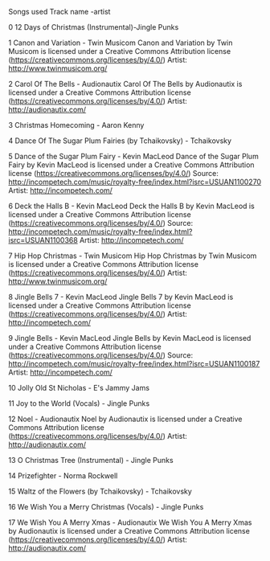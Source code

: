 Songs used 
Track name -artist

0 12 Days of Christmas (Instrumental)-Jingle Punks

1 Canon and Variation - Twin Musicom
Canon and Variation by Twin Musicom is licensed under a Creative Commons Attribution license (https://creativecommons.org/licenses/by/4.0/)
Artist: http://www.twinmusicom.org/ 

2 Carol Of The Bells - Audionautix
Carol Of The Bells by Audionautix is licensed under a Creative Commons Attribution license (https://creativecommons.org/licenses/by/4.0/)
Artist: http://audionautix.com/ 

3  Christmas Homecoming - Aaron Kenny

4 Dance Of The Sugar Plum Fairies (by Tchaikovsky) - Tchaikovsky

5 Dance of the Sugar Plum Fairy - Kevin MacLeod
Dance of the Sugar Plum Fairy by Kevin MacLeod is licensed under a Creative Commons Attribution license (https://creativecommons.org/licenses/by/4.0/)
Source: http://incompetech.com/music/royalty-free/index.html?isrc=USUAN1100270
Artist: http://incompetech.com/

6 Deck the Halls B - Kevin MacLeod
Deck the Halls B by Kevin MacLeod is licensed under a Creative Commons Attribution license (https://creativecommons.org/licenses/by/4.0/)
Source: http://incompetech.com/music/royalty-free/index.html?isrc=USUAN1100368
Artist: http://incompetech.com/ 

7 Hip Hop Christmas - Twin Musicom
Hip Hop Christmas by Twin Musicom is licensed under a Creative Commons Attribution license (https://creativecommons.org/licenses/by/4.0/)
Artist: http://www.twinmusicom.org/

8 Jingle Bells 7 - Kevin MacLeod
Jingle Bells 7 by Kevin MacLeod is licensed under a Creative Commons Attribution license (https://creativecommons.org/licenses/by/4.0/)
Artist: http://incompetech.com/

9 Jingle Bells - Kevin MacLeod
Jingle Bells by Kevin MacLeod is licensed under a Creative Commons Attribution license (https://creativecommons.org/licenses/by/4.0/)
Source: http://incompetech.com/music/royalty-free/index.html?isrc=USUAN1100187
Artist: http://incompetech.com/

10 Jolly Old St Nicholas - E's Jammy Jams

11 Joy to the World (Vocals) - Jingle Punks

12 Noel - Audionautix 
Noel by Audionautix is licensed under a Creative Commons Attribution license (https://creativecommons.org/licenses/by/4.0/)
Artist: http://audionautix.com/

13 O Christmas Tree (Instrumental) - Jingle Punks

14 Prizefighter - Norma Rockwell 

15 Waltz of the Flowers (by Tchaikovsky) - Tchaikovsky

16 We Wish You a Merry Christmas (Vocals) - Jingle Punks

17 We Wish You A Merry Xmas - Audionautix 
We Wish You A Merry Xmas by Audionautix is licensed under a Creative Commons Attribution license (https://creativecommons.org/licenses/by/4.0/)
Artist: http://audionautix.com/